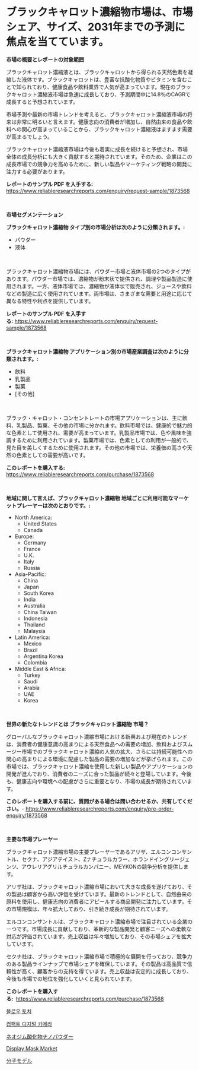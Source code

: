 <p><h1>ブラックキャロット濃縮物市場は、市場シェア、サイズ、2031年までの予測に焦点を当てています。</h1></p><p><strong>市場の概要とレポートの対象範囲</strong></p>
<p><p>ブラックキャロット濃縮液とは、ブラックキャロットから得られる天然色素を凝縮した液体です。ブラックキャロットは、豊富な抗酸化物質やビタミンを含むことで知られており、健康食品や飲料業界で人気が高まっています。現在のブラックキャロット濃縮液市場は急速に成長しており、予測期間中に14.8％のCAGRで成長すると予想されています。</p><p>市場予測や最新の市場トレンドを考えると、ブラックキャロット濃縮液市場の将来は非常に明るいと言えます。健康志向の消費者が増加し、自然由来の食品や飲料への関心が高まっていることから、ブラックキャロット濃縮液はますます需要が高まるでしょう。</p><p>ブラックキャロット濃縮液市場は今後も着実に成長を続けると予想され、市場全体の成長分析にも大きく貢献すると期待されています。そのため、企業はこの成長市場での競争力を高めるために、新しい製品やマーケティング戦略の開発に注力する必要があります。</p></p>
<p><strong>レポートのサンプル PDF を入手する:</strong> <a href="https://www.reliableresearchreports.com/enquiry/request-sample/1873568">https://www.reliableresearchreports.com/enquiry/request-sample/1873568</a></p>
<p>&nbsp;</p>
<p><strong>市場セグメンテーション</strong></p>
<p><strong>ブラックキャロット濃縮物 タイプ別の市場分析は次のように分類されます。:</strong></p>
<p><ul><li>パウダー</li><li>液体</li></ul></p>
<p>&nbsp;</p>
<p><p>ブラックキャロット濃縮物市場には、パウダー市場と液体市場の2つのタイプがあります。パウダー市場では、濃縮物が粉末状で提供され、調理や製品製造に使用されます。一方、液体市場では、濃縮物が液体状で販売され、ジュースや飲料などの製造に広く使用されています。両市場は、さまざまな需要と用途に応じて異なる特性や利点を提供しています。</p></p>
<p><strong>レポートのサンプル PDF を入手する:</strong>&nbsp;<a href="https://www.reliableresearchreports.com/enquiry/request-sample/1873568">https://www.reliableresearchreports.com/enquiry/request-sample/1873568</a></p>
<p>&nbsp;</p>
<p><strong> ブラックキャロット濃縮物 アプリケーション別の市場産業調査は次のように分類されます。:</strong></p>
<p><ul><li>飲料</li><li>乳製品</li><li>製菓</li><li>[その他]</li></ul></p>
<p>&nbsp;</p>
<p><p>ブラック・キャロット・コンセントレートの市場アプリケーションは、主に飲料、乳製品、製菓、その他の市場に分かれます。飲料市場では、健康的で魅力的な色素として使用され、需要が高まっています。乳製品市場では、色や風味を強調するために利用されています。製菓市場では、色素としての利用が一般的で、見た目を美しくするために使用されます。その他の市場では、栄養価の高さや天然の色素としての需要が高いです。</p></p>
<p><strong>このレポートを購入する:</strong>&nbsp; <a href="https://www.reliableresearchreports.com/purchase/1873568">https://www.reliableresearchreports.com/purchase/1873568</a></p>
<p>&nbsp;</p>
<p><strong>地域に関して言えば、ブラックキャロット濃縮物 地域ごとに利用可能なマーケットプレーヤーは次のとおりです。:</strong></p>
<p><ul>
    <li>
        North America:
        <ul>
            <li>United States</li>
            <li>Canada</li>
        </ul>
    </li>
    <li>
        Europe:
        <ul>
            <li>Germany</li>
            <li>France</li>
            <li>U.K.</li>
            <li>Italy</li>
            <li>Russia</li>
        </ul>
    </li>
    <li>
        Asia-Pacific:
        <ul>
            <li>China</li>
            <li>Japan</li>
            <li>South Korea</li>
            <li>India</li>
            <li>Australia</li>
            <li>China Taiwan</li>
            <li>Indonesia</li>
            <li>Thailand</li>
            <li>Malaysia</li>
        </ul>
    </li>
    <li>
        Latin America:
        <ul>
            <li>Mexico</li>
            <li>Brazil</li>
            <li>Argentina Korea</li>
            <li>Colombia</li>
        </ul>
    </li>
    <li>
        Middle East & Africa:
        <ul>
            <li>Turkey</li>
            <li>Saudi</li>
            <li>Arabia</li>
            <li>UAE</li>
            <li>Korea</li>
        </ul>
    </li>
    </ul></p>
<p>&nbsp;</p>
<p><strong>世界の新たなトレンドとは ブラックキャロット濃縮物 市場？</strong></p>
<p><p>グローバルなブラックキャロット濃縮市場における新興および現在のトレンドは、消費者の健康意識の高まりによる天然食品への需要の増加、飲料およびスムージー市場でのブラックキャロット濃縮の人気の拡大、さらには持続可能性への関心の高まりによる環境に配慮した製品の需要の増加などが挙げられます。この市場では、ブラックキャロット濃縮を使用した新しい製品やアプリケーションの開発が進んでおり、消費者のニーズに合った製品が続々と登場しています。今後も、健康志向や環境への配慮がさらに重要となり、市場の成長が期待されています。</p></p>
<p><strong>このレポートを購入する前に、質問がある場合は問い合わせるか、共有してください。</strong>- <a href="https://www.reliableresearchreports.com/enquiry/pre-order-enquiry/1873568">https://www.reliableresearchreports.com/enquiry/pre-order-enquiry/1873568</a></p>
<p>&nbsp;</p>
<p><strong>主要な市場プレーヤー</strong></p>
<p><p>ブラックキャロット濃縮市場の主要プレーヤーであるアリザ、エルコンコンサントル、セクナ、アジアテイスト、Zナチュラルカラー、ホランドイングリージェンツ、アウレリアグリルチュラルカンパニー、MEYKONの競争分析を提供します。 </p><p>アリザ社は、ブラックキャロット濃縮市場において大きな成長を遂げており、その製品は顧客から高い評価を受けています。最新のトレンドとして、自然由来の原料を使用し、健康志向の消費者にアピールする商品開発に注力しています。その市場規模は、年々拡大しており、引き続き成長が期待されています。</p><p>エルコンコンサントルは、ブラックキャロット濃縮市場で注目されている企業の一つです。市場成長に貢献しており、革新的な製品開発と顧客ニーズへの柔軟な対応が評価されています。売上収益は年々増加しており、その市場シェアを拡大しています。</p><p>セクナ社は、ブラックキャロット濃縮市場で積極的な展開を行っており、競争力のある製品ラインナップで市場シェアを確保しています。その製品は高品質で信頼性が高く、顧客からの支持を得ています。売上収益は安定的に成長しており、今後も市場での地位を強化していくと見られています。</p></p>
<p><strong>このレポートを購入する:</strong>&nbsp;&nbsp;<a href="https://www.reliableresearchreports.com/purchase/1873568">https://www.reliableresearchreports.com/purchase/1873568</a></p>
<p><p><a href="https://github.com/vsoq0zknh59/Market-Research-Report-List-1/blob/main/23971012363.md">블로우 토치</a></p><p><a href="https://medium.com/@constantinvon/%EC%BD%A4%ED%8C%A9%ED%8A%B8-%EB%94%94%EC%A7%80%ED%84%B8-%EC%B9%B4%EB%A9%94%EB%9D%BC-%EC%8B%9C%EC%9E%A5-%EA%B7%9C%EB%AA%A8-%EC%8B%9C%EC%9E%A5-%EC%A0%84%EB%A7%9D-%EB%B0%8F-%EC%8B%9C%EC%9E%A5-%EC%98%88%EC%B8%A1-2024%EB%85%84%EB%B6%80%ED%84%B0-2031%EB%85%84-517dc831f975">컴팩트 디지털 카메라</a></p><p><a href="https://github.com/bevdtkn4419963/Market-Research-Report-List-1/blob/main/37472772729.md">ネオジム酸化物ナノパウダー</a></p><p><a href="https://issuu.com/reportprime-2/docs/display-mask-market-size-2030.pptx">Display Mask Market</a></p><p><a href="https://medium.com/@rudysimonis2023/%E5%88%86%E5%AD%90%E3%83%A2%E3%83%87%E3%83%AB%E5%B8%82%E5%A0%B4-%E5%B8%82%E5%A0%B4%E3%82%B7%E3%82%A7%E3%82%A2-%E5%B8%82%E5%A0%B4%E5%8B%95%E5%90%91-%E3%81%9D%E3%81%97%E3%81%A6%E5%B0%86%E6%9D%A5%E3%81%AE%E6%88%90%E9%95%B7%E3%82%92%E6%8E%A2%E3%82%8B-78adb1950b0e">分子モデル</a></p></p>